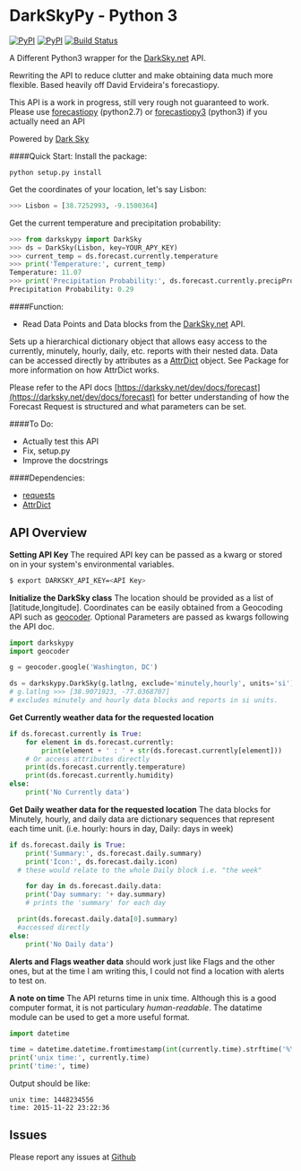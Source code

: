 DarkSkyPy - Python 3
============
[![PyPI](https://img.shields.io/pypi/v/darkskypy.svg)](https://pypi.python.org/pypi/darkskypy/)
[![PyPI](https://img.shields.io/pypi/pyversions/darkskypy.svg)](https://pypi.python.org/pypi/darkskypy/)
[![Build Status](https://travis-ci.org/mattbox/DarkSkyPy.svg?branch=master)](https://travis-ci.org/mattbox/DarkSkyPy)

A Different Python3 wrapper for the [DarkSky.net](https://www.darksky.net) API.

Rewriting the API to reduce clutter and make obtaining data much more flexible. Based heavily off David Ervideira's forecastiopy.

This API is a work in progress, still very rough not guaranteed to work.
Please use [forecastiopy](https://github.com/dvdme/forecastiopy) (python2.7) or  [forecastiopy3](https://github.com/bitpixdigital/forecastiopy3) (python3) if you actually need an API


Powered by [Dark Sky](https://darksky.net/poweredby/)

####Quick Start:
Install the package:
```
python setup.py install
```

Get the coordinates of your location, let's say Lisbon:
```python
>>> Lisbon = [38.7252993, -9.1500364]
```

Get the current temperature and precipitation probability:
```python
>>> from darkskypy import DarkSky
>>> ds = DarkSky(Lisbon, key=YOUR_APY_KEY)
>>> current_temp = ds.forecast.currently.temperature
>>> print('Temperature:', current_temp)
Temperature: 11.07
>>> print('Precipitation Probability:', ds.forecast.currently.precipProbability)
Precipitation Probability: 0.29
```
####Function:

* Read Data Points and Data blocks from the [DarkSky.net](https://darksky.net/dev/) API.

Sets up a hierarchical dictionary object that allows easy access to the currently, minutely, hourly, daily, etc. reports with their nested data. Data can be accessed directly by attributes as a [AttrDict](https://pypi.python.org/pypi/attrdict/2.0.0) object. See Package for more information on how AttrDict works.

Please refer to the API docs [https://darksky.net/dev/docs/forecast](https://darksky.net/dev/docs/forecast) for better understanding of how the Forecast Request is structured and what parameters can be set.

####To Do:
* Actually test this API
* Fix, setup.py
* Improve the docstrings


####Dependencies:
* [requests](https://pypi.python.org/pypi/requests/)
* [AttrDict](https://pypi.python.org/pypi/attrdict/2.0.0)

API Overview
--------------

**Setting API Key**
The required API key can be passed as a kwarg or stored on in your system's environmental variables.
```bash
$ export DARKSKY_API_KEY=<API Key>

```

**Initialize the DarkSky class**
The location should be provided as a list of [latitude,longitude]. Coordinates can be easily obtained from a Geocoding API such as [geocoder](https://github.com/DenisCarriere/geocoder). Optional Parameters are passed as kwargs following the API doc.
```python
import darkskypy
import geocoder

g = geocoder.google('Washington, DC')

ds = darkskypy.DarkSky(g.latlng, exclude='minutely,hourly', units='si')
# g.latlng >>> [38.9071923, -77.0368707]
# excludes minutely and hourly data blocks and reports in si units.
```

**Get Currently weather data for the requested location**
```python
if ds.forecast.currently is True:
	for element in ds.forecast.currently:
		print(element + ' : ' + str(ds.forecast.currently[element]))
	# Or access attributes directly
	print(ds.forecast.currently.temperature)
	print(ds.forecast.currently.humidity)
else:
	print('No Currently data')
```
**Get Daily weather data for the requested location**
The data blocks for Minutely, hourly, and daily data are dictionary sequences that represent each time unit. (i.e. hourly: hours in day, Daily: days in week)

```python
if ds.forecast.daily is True:
	print('Summary:', ds.forecast.daily.summary)
	print('Icon:', ds.forecast.daily.icon)
  # these would relate to the whole Daily block i.e. "the week"

	for day in ds.forecast.daily.data:
    print('Day summary: '+ day.summary)
    # prints the 'summary' for each day

  print(ds.forecast.daily.data[0].summary)
  #accessed directly
else:
	print('No Daily data')
```

**Alerts and Flags weather data** should work just like Flags and the other ones, but at the time I am writing this, I could not find a location with alerts to test on.

**A note on time**
The API returns time in unix time. Although this is a good computer format, it is not particulary _human-readable_. The datatime module can be used to get a more useful format.
```python
import datetime

time = datetime.datetime.fromtimestamp(int(currently.time).strftime('%Y-%m-%d %H:%M:%S')
print('unix time:', currently.time)
print('time:', time)

```

Output should be like:
```
unix time: 1448234556
time: 2015-11-22 23:22:36
```

Issues
------
Please report any issues at [Github](https://github.com/mattbox/DarkSkyPy)
